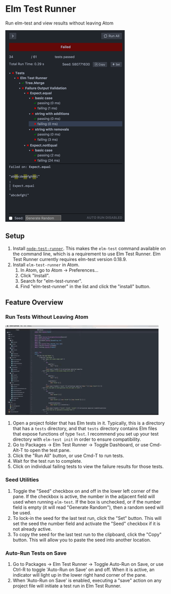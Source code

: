 # Elm Test Runner

Run elm-test and view results without leaving Atom

![Elm Test Runner](https://github.com/mbuscemi/elm-test-runner/blob/master/images/elm-test-runner.png)

## Setup

1. Install [`node-test-runner`](https://github.com/rtfeldman/node-test-runner). This makes the `elm-test` command available on the command line, which is a requirement to use Elm Test Runner. Elm Test Runner currently requires elm-test version 0.18.9.
2. Install `elm-test-runner` in Atom.
    1. In Atom, go to Atom → Preferences...
    2. Click "Install".
    3. Search for "elm-test-runner".
    4. Find "elm-test-runner" in the list and click the "install" button.

## Feature Overview

### Run Tests Without Leaving Atom

![Running Tests](https://github.com/mbuscemi/elm-test-runner/blob/master/images/run-example.gif)

1. Open a project folder that has Elm tests in it. Typically, this is a directory that has a `tests` directory, and that `tests` directory contains Elm files that expose functions of type `Test`. I recommend you set up your test directory with `elm-test init` in order to ensure compatibility.
2. Go to Packages → Elm Test Runner → Toggle Dashboard, or use Cmd-Alt-T to open the test pane.
3. Click the "Run All" button, or use Cmd-T to run tests.
4. Wait for the test run to complete.
5. Click on individual failing tests to view the failure results for those tests.

### Seed Utilities

1. Toggle the "Seed" checkbox on and off in the lower left corner of the pane. If the checkbox is active, the number in the adjacent field will used when running `elm-test`. If the box is unchecked, or if the number field is empty (it will read "Generate Random"), then a random seed will be used.
2. To lock-in the seed for the last test run, click the "Set" button. This will set the seed the number field and activate the "Seed" checkbox if it is not already active.
3. To copy the seed for the last test run to the clipboard, click the "Copy" button. This will allow you to paste the seed into another location.

### Auto-Run Tests on Save

1. Go to Packages → Elm Test Runner → Toggle Auto-Run on Save, or use Ctrl-R to toggle 'Auto-Run on Save' on and off. When it is active, an indicator will light up in the lower right hand corner of the pane.
2. When 'Auto-Run on Save' is enabled, executing a "save" action on any project file will initiate a test run in Elm Test Runner.
